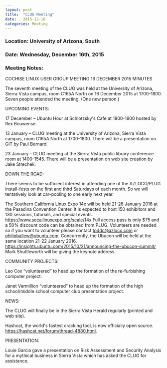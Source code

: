 ```yaml
---
layout: post
title:  "CLUG Meeting"
date:   2015-12-16
categories: Meeting
---
```

### Location: University of Arizona, South
 
### Date: Wednesday, December 16th, 2015

### Meeting Notes:  
COCHISE LINUX USER GROUP MEETING 16 DECEMBER 2015 MINUTES

The seventh meeting of the CLUG was held at the University of Arizona, Sierra Vista campus, room C165A North on 16 December 2015 at 1700-1800. Seven people attended the meeting. (One new person.)

UPCOMING EVENTS:

17 December – Ubuntu Hour at Schlotzsky's Cafe at 1800-1900 hosted by Rex Bouwense.

13 January – CLUG meeting at the University of Arizona, Sierra Vista campus, room C165A North at 1700-1800. There will be a presentation on GIT by Paul Bernard.

23 January – CLUG meeting at the Sierra Vista public library conference room at 1400-1545. There will be a presentation on web site creation by Jake Strechek.

DOWN THE ROAD:

There seems to be sufficient interest in attending one of the AZLOCO/PLUG install-fests on the first and third Saturdays of each month. So we will tentatively look at car-pooling to one early next year.

The Southern California Linux Expo 14x will be held 21-26 January 2016 at the Pasadina Convention Center. It is expected to host 150 exhibitors and 130 sessions, tutorials, and special events. https://www.socallinuxexpo.org/scale/14x Full access pass is only $75 and a 50% discount code can be obtained from PLUG. Volunteers are needed so if you want to volunteer please contact toddc@azloco.com or philipballew@ubuntu.com.
Concurrently, the Ubucon will be held at the same location 21-22 January 2016. https://insights.ubuntu.com/2015/10/21/announcing-the-ubucon-summit/ Mark Shuttleworth will be giving the keynote address.

COMMUNITY PROJECTS:

Leo Cox “volunteered” to head up the formation of the re-furbishing computer project.

Janet Vermillion “volunteered” to head up the formation of the high school/middle school computer club presentation project.

NEWS:

The CLUG will finally be in the Sierra Vista Herald regularly (printed and web site).

Hashcat, the world's fastest cracking tool, is now officially open source. https://hashcat.net/forum/thread-4880.html.

PRESENTATION:

Louie Garcia gave a presentation on Risk Assessment and Security Analysis for a mythical business in Sierra Vista which has asked the CLUG for assistance.
